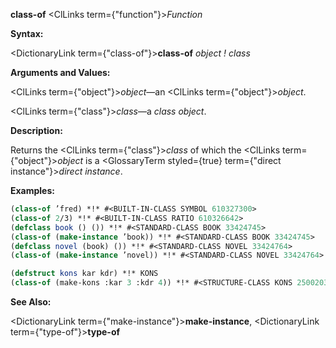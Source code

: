 **class-of** <ClLinks  term={"function"}><i>Function</i></ClLinks> 



**Syntax:** 



<DictionaryLink  term={"class-of"}><b>class-of</b></DictionaryLink> *object ! class* 



**Arguments and Values:** 



<ClLinks  term={"object"}><i>object</i></ClLinks>—an <ClLinks  term={"object"}><i>object</i></ClLinks>. 



<ClLinks  term={"class"}><i>class</i></ClLinks>—a *class object*. 



**Description:** 



Returns the <ClLinks  term={"class"}><i>class</i></ClLinks> of which the <ClLinks  term={"object"}><i>object</i></ClLinks> is a <GlossaryTerm styled={true} term={"direct instance"}><i>direct instance</i></GlossaryTerm>. 



**Examples:**
```lisp
(class-of ’fred) *!* #<BUILT-IN-CLASS SYMBOL 610327300> 
(class-of 2/3) *!* #<BUILT-IN-CLASS RATIO 610326642> 
(defclass book () ()) *!* #<STANDARD-CLASS BOOK 33424745> 
(class-of (make-instance ’book)) *!* #<STANDARD-CLASS BOOK 33424745> 
(defclass novel (book) ()) *!* #<STANDARD-CLASS NOVEL 33424764> 
(class-of (make-instance ’novel)) *!* #<STANDARD-CLASS NOVEL 33424764> 

(defstruct kons kar kdr) *!* KONS 
(class-of (make-kons :kar 3 :kdr 4)) *!* #<STRUCTURE-CLASS KONS 250020317> 
```
**See Also:** 



<DictionaryLink  term={"make-instance"}><b>make-instance</b></DictionaryLink>, <DictionaryLink  term={"type-of"}><b>type-of</b></DictionaryLink> 




